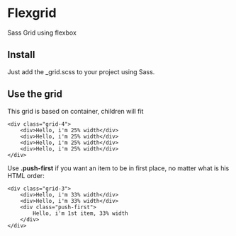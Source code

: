 # Flexgrid
Sass Grid using flexbox

## Install

Just add the _grid.scss to your project using Sass.

## Use the grid

This grid is based on container, children will fit

    <div class="grid-4">
	    <div>Hello, i'm 25% width</div>
	    <div>Hello, i'm 25% width</div>
	    <div>Hello, i'm 25% width</div>
	    <div>Hello, i'm 25% width</div>
    </div>

Use **.push-first** if you want an item to be in first place, no matter what is his HTML order:


    <div class="grid-3">
	    <div>Hello, i'm 33% width</div>
	    <div>Hello, i'm 33% width</div>
	    <div class="push-first">
		    Hello, i'm 1st item, 33% width
	    </div>	    
    </div>
